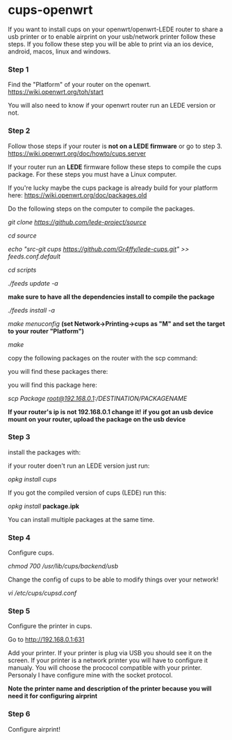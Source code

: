# cups-openwrt
If you want to install cups on your openwrt/openwrt-LEDE router to share a usb printer or to enable airprint on your usb/network printer follow these steps. If you follow these step you will be able to print via an ios device, android, macos, linux and windows.

### Step 1
Find the "Platform" of your router on the openwrt. https://wiki.openwrt.org/toh/start

You will also need to know if your openwrt router run an LEDE version or not.

### Step 2
Follow those steps if your router is **not on a LEDE firmware** or go to step 3. https://wiki.openwrt.org/doc/howto/cups.server

If your router run an **LEDE** firmware follow these steps to compile the cups package. For these steps you must have a Linux computer. 

If you're lucky maybe the cups package is already build for your platform here: https://wiki.openwrt.org/doc/packages.old

Do the following steps on the computer to compile the packages.

*git clone https://github.com/lede-project/source*

*cd source*

*echo "src-git cups https://github.com/Gr4ffy/lede-cups.git" >> feeds.conf.default*

*cd scripts*

*./feeds update -a*

**make sure to have all the dependencies install to compile the package**

*./feeds install -a*

*make menuconfig* **(set Network->Printing->cups as "M" and set the target to your router "Platform")**

*make*

copy the following packages on the router with the scp command: 

you will find these packages there:


you will find this package here:


*scp Package root@192.168.0.1:/DESTINATION/PACKAGENAME*

**If your router's ip is not 192.168.0.1 change it!**
**if you got an usb device mount on your router, upload the package on the usb device**

### Step 3
install the packages with:

if your router doen't run an LEDE version just run: 

*opkg install cups*


If you got the compiled version of cups (LEDE) run this:

*opkg install* **package.ipk**

You can install multiple packages at the same time.

### Step 4
Configure cups.

*chmod 700 /usr/lib/cups/backend/usb*

Change the config of cups to be able to modify things over your network!

*vi /etc/cups/cupsd.conf*

### Step 5
Configure the printer in cups.

Go to http://192.168.0.1:631

Add your printer. If your printer is plug via USB you should see it on the screen. 
If your printer is a network printer you will have to configure it manualy. You will choose the prococol compatible with your printer. Personaly I have configure mine with the socket protocol.

**Note the printer name and description of the printer because you will need it for configuring airprint**

### Step 6
Configure airprint!

